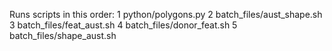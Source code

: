 Runs scripts in this order:
1 python/polygons.py
2 batch_files/aust_shape.sh
3 batch_files/feat_aust.sh
4 batch_files/donor_feat.sh
5 batch_files/shape_aust.sh
